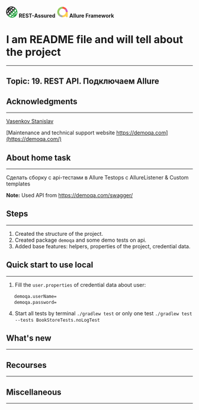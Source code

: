 <img src="readme-images/logo-restassured.png"  height="30" width="30"> <b>REST-Assured</b>
<img src="readme-images/logo-allure.png"  height="30" width="30"> <b>Allure Framework</b>

# I am README file and will tell about the project
___
## Topic: 19. REST API. Подключаем Allure


## Acknowledgments
___
[Vasenkov Stanislav](https://github.com/svasenkov)

[Maintenance and technical support website https://demoqa.com](https://demoqa.com/)


## About home task
___

Сделать сборку с api-тестами в Allure Testops c AllureListener & Custom templates

**Note:** Used API from https://demoqa.com/swagger/


## Steps
___
1. Created the structure of the project.
2. Created package `demoqa` and some demo tests on api.
3. Added base features: helpers, properties of the project, credential data.

## Quick start to use local
___
1. Fill the `user.properties` of credential data about user:
```
   demoqa.userName=
   demoqa.password=
 ```
4. Start all tests by terminal
   `./gradlew test`
   or only one test 
   `./gradlew test --tests BookStoreTests.noLogTest`


## What's new
___



## Recourses
___



## Miscellaneous
___